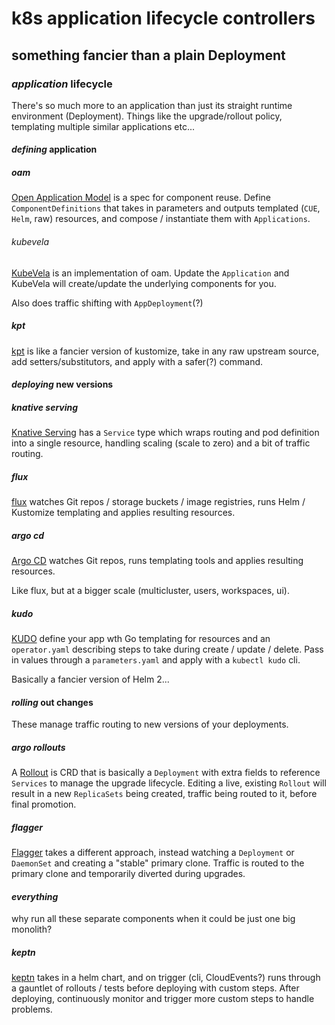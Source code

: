 # k8s application lifecycle controllers

## something fancier than a plain Deployment


### _application_ lifecycle

There's so much more to an application than just its straight runtime environment (Deployment).
Things like the upgrade/rollout policy, templating multiple similar applications etc...

#### _defining_ application

##### _oam_

[Open Application Model](https://oam.dev/) is a spec for component reuse.
Define `ComponentDefinitions` that takes in parameters
and outputs templated (`CUE`, `Helm`, raw) resources,
and compose / instantiate them with `Applications`.

###### _kubevela_

[KubeVela](https://kubevela.io/) is an implementation of oam.
Update the `Application`
and KubeVela will create/update the underlying components for you.

Also does traffic shifting with `AppDeployment`(?)

##### _kpt_

[kpt](https://googlecontainertools.github.io/kpt/) is like a fancier version of kustomize,
take in any raw upstream source, add setters/substitutors, and apply with a safer(?) command.

#### _deploying_ new versions

##### _knative_ serving

[Knative Serving](https://knative.dev/docs/serving/) has a `Service` type
which wraps routing and pod definition into a single resource,
handling scaling (scale to zero) and a bit of traffic routing.

##### _flux_

[flux](https://toolkit.fluxcd.io/core-concepts/)
watches Git repos / storage buckets / image registries,
runs Helm / Kustomize templating and applies resulting resources.

##### _argo_ cd

[Argo CD](https://argoproj.github.io/argo-cd/)
watches Git repos, runs templating tools
and applies resulting resources.

Like flux, but at a bigger scale
(multicluster, users, workspaces, ui).

##### _kudo_

[KUDO](https://kudo.dev/docs/architecture.html#architecture-diagram)
define your app wth Go templating for resources
and an `operator.yaml` describing steps to take during create / update / delete.
Pass in values through a `parameters.yaml` and apply with a `kubectl kudo` cli.

Basically a fancier version of Helm 2...

#### _rolling_ out changes

These manage traffic routing to new versions of your deployments.

##### _argo_ rollouts

A [Rollout](https://argoproj.github.io/argo-rollouts/features/specification/)
is CRD that is basically a `Deployment` with extra fields to reference `Services`
to manage the upgrade lifecycle.
Editing a live, existing `Rollout`
will result in a new `ReplicaSets` being created,
traffic being routed to it, before final promotion.

##### _flagger_

[Flagger](https://docs.flagger.app/usage/how-it-works) takes a different approach,
instead watching a `Deployment` or `DaemonSet` and creating a "stable" primary clone.
Traffic is routed to the primary clone and temporarily diverted during upgrades.

#### _everything_

why run all these separate components when it could be just one big monolith?

##### _keptn_

[keptn](https://keptn.sh/) takes in a helm chart,
and on trigger (cli, CloudEvents?)
runs through a gauntlet of rollouts / tests before deploying with custom steps.
After deploying, continuously monitor and trigger more custom steps to handle problems.
